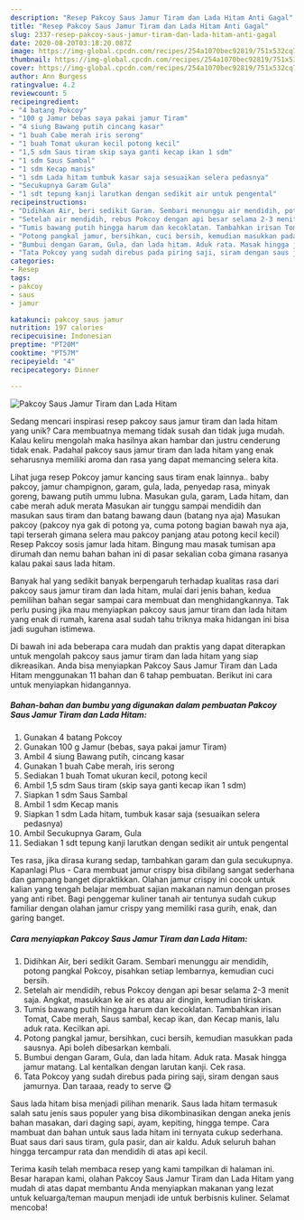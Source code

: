 ```yaml
---
description: "Resep Pakcoy Saus Jamur Tiram dan Lada Hitam Anti Gagal"
title: "Resep Pakcoy Saus Jamur Tiram dan Lada Hitam Anti Gagal"
slug: 2337-resep-pakcoy-saus-jamur-tiram-dan-lada-hitam-anti-gagal
date: 2020-08-20T03:18:20.087Z
image: https://img-global.cpcdn.com/recipes/254a1070bec92819/751x532cq70/pakcoy-saus-jamur-tiram-dan-lada-hitam-foto-resep-utama.jpg
thumbnail: https://img-global.cpcdn.com/recipes/254a1070bec92819/751x532cq70/pakcoy-saus-jamur-tiram-dan-lada-hitam-foto-resep-utama.jpg
cover: https://img-global.cpcdn.com/recipes/254a1070bec92819/751x532cq70/pakcoy-saus-jamur-tiram-dan-lada-hitam-foto-resep-utama.jpg
author: Ann Burgess
ratingvalue: 4.2
reviewcount: 5
recipeingredient:
- "4 batang Pokcoy"
- "100 g Jamur bebas saya pakai jamur Tiram"
- "4 siung Bawang putih cincang kasar"
- "1 buah Cabe merah iris serong"
- "1 buah Tomat ukuran kecil potong kecil"
- "1,5 sdm Saus tiram skip saya ganti kecap ikan 1 sdm"
- "1 sdm Saus Sambal"
- "1 sdm Kecap manis"
- "1 sdm Lada hitam tumbuk kasar saja sesuaikan selera pedasnya"
- "Secukupnya Garam Gula"
- "1 sdt tepung kanji larutkan dengan sedikit air untuk pengental"
recipeinstructions:
- "Didihkan Air, beri sedikit Garam. Sembari menunggu air mendidih, potong pangkal Pokcoy, pisahkan setiap lembarnya, kemudian cuci bersih."
- "Setelah air mendidih, rebus Pokcoy dengan api besar selama 2-3 menit saja. Angkat, masukkan ke air es atau air dingin, kemudian tiriskan."
- "Tumis bawang putih hingga harum dan kecoklatan. Tambahkan irisan Tomat, Cabe merah, Saus sambal, kecap ikan, dan Kecap manis, lalu aduk rata. Kecilkan api."
- "Potong pangkal jamur, bersihkan, cuci bersih, kemudian masukkan pada sausnya. Api boleh dibesarkan kembali."
- "Bumbui dengan Garam, Gula, dan lada hitam. Aduk rata. Masak hingga jamur matang. Lal kentalkan dengan larutan kanji. Cek rasa."
- "Tata Pokcoy yang sudah direbus pada piring saji, siram dengan saus jamurnya. Dan taraaa, ready to serve 😋"
categories:
- Resep
tags:
- pakcoy
- saus
- jamur

katakunci: pakcoy saus jamur 
nutrition: 197 calories
recipecuisine: Indonesian
preptime: "PT20M"
cooktime: "PT57M"
recipeyield: "4"
recipecategory: Dinner

---
```



![Pakcoy Saus Jamur Tiram dan Lada Hitam](https://img-global.cpcdn.com/recipes/254a1070bec92819/751x532cq70/pakcoy-saus-jamur-tiram-dan-lada-hitam-foto-resep-utama.jpg)

Sedang mencari inspirasi resep pakcoy saus jamur tiram dan lada hitam yang unik? Cara membuatnya memang tidak susah dan tidak juga mudah. Kalau keliru mengolah maka hasilnya akan hambar dan justru cenderung tidak enak. Padahal pakcoy saus jamur tiram dan lada hitam yang enak seharusnya memiliki aroma dan rasa yang dapat memancing selera kita.

Lihat juga resep Pokcoy jamur kancing saus tiram enak lainnya.. baby pakcoy, jamur champignon, garam, gula, lada, penyedap rasa, minyak goreng, bawang putih ummu lubna. Masukan gula, garam, Lada hitam, dan cabe merah aduk merata Masukan air tunggu sampai mendidih dan masukan saus tiram dan batang bawang daun (batang nya aja) Masukan pakcoy (pakcoy nya gak di potong ya, cuma potong bagian bawah nya aja, tapi terserah gimana selera mau pakcoy panjang atau potong kecil kecil) Resep Pakcoy sosis jamur lada hitam. Bingung mau masak tumisan apa dirumah dan nemu bahan bahan ini di pasar sekalian coba gimana rasanya kalau pakai saus lada hitam.

Banyak hal yang sedikit banyak berpengaruh terhadap kualitas rasa dari pakcoy saus jamur tiram dan lada hitam, mulai dari jenis bahan, kedua pemilihan bahan segar sampai cara membuat dan menghidangkannya. Tak perlu pusing jika mau menyiapkan pakcoy saus jamur tiram dan lada hitam yang enak di rumah, karena asal sudah tahu triknya maka hidangan ini bisa jadi suguhan istimewa.


Di bawah ini ada beberapa cara mudah dan praktis yang dapat diterapkan untuk mengolah pakcoy saus jamur tiram dan lada hitam yang siap dikreasikan. Anda bisa menyiapkan Pakcoy Saus Jamur Tiram dan Lada Hitam menggunakan 11 bahan dan 6 tahap pembuatan. Berikut ini cara untuk menyiapkan hidangannya.

<!--inarticleads1-->

##### Bahan-bahan dan bumbu yang digunakan dalam pembuatan Pakcoy Saus Jamur Tiram dan Lada Hitam:

1. Gunakan 4 batang Pokcoy
1. Gunakan 100 g Jamur (bebas, saya pakai jamur Tiram)
1. Ambil 4 siung Bawang putih, cincang kasar
1. Gunakan 1 buah Cabe merah, iris serong
1. Sediakan 1 buah Tomat ukuran kecil, potong kecil
1. Ambil 1,5 sdm Saus tiram (skip saya ganti kecap ikan 1 sdm)
1. Siapkan 1 sdm Saus Sambal
1. Ambil 1 sdm Kecap manis
1. Siapkan 1 sdm Lada hitam, tumbuk kasar saja (sesuaikan selera pedasnya)
1. Ambil Secukupnya Garam, Gula
1. Sediakan 1 sdt tepung kanji larutkan dengan sedikit air untuk pengental


Tes rasa, jika dirasa kurang sedap, tambahkan garam dan gula secukupnya. Kapanlagi Plus - Cara membuat jamur crispy bisa dibilang sangat sederhana dan gampang banget dipraktikkan. Olahan jamur crispy ini cocok untuk kalian yang tengah belajar membuat sajian makanan namun dengan proses yang anti ribet. Bagi penggemar kuliner tanah air tentunya sudah cukup familiar dengan olahan jamur crispy yang memiliki rasa gurih, enak, dan garing banget. 

<!--inarticleads2-->

##### Cara menyiapkan Pakcoy Saus Jamur Tiram dan Lada Hitam:

1. Didihkan Air, beri sedikit Garam. Sembari menunggu air mendidih, potong pangkal Pokcoy, pisahkan setiap lembarnya, kemudian cuci bersih.
1. Setelah air mendidih, rebus Pokcoy dengan api besar selama 2-3 menit saja. Angkat, masukkan ke air es atau air dingin, kemudian tiriskan.
1. Tumis bawang putih hingga harum dan kecoklatan. Tambahkan irisan Tomat, Cabe merah, Saus sambal, kecap ikan, dan Kecap manis, lalu aduk rata. Kecilkan api.
1. Potong pangkal jamur, bersihkan, cuci bersih, kemudian masukkan pada sausnya. Api boleh dibesarkan kembali.
1. Bumbui dengan Garam, Gula, dan lada hitam. Aduk rata. Masak hingga jamur matang. Lal kentalkan dengan larutan kanji. Cek rasa.
1. Tata Pokcoy yang sudah direbus pada piring saji, siram dengan saus jamurnya. Dan taraaa, ready to serve 😋


Saus lada hitam bisa menjadi pilihan menarik. Saus lada hitam termasuk salah satu jenis saus populer yang bisa dikombinasikan dengan aneka jenis bahan masakan, dari daging sapi, ayam, kepiting, hingga tempe. Cara mambuat dan bahan untuk saus lada hitam ini ternyata cukup sederhana. Buat saus dari saus tiram, gula pasir, dan air kaldu. Aduk seluruh bahan hingga tercampur rata dan mendidih di atas api kecil. 

Terima kasih telah membaca resep yang kami tampilkan di halaman ini. Besar harapan kami, olahan Pakcoy Saus Jamur Tiram dan Lada Hitam yang mudah di atas dapat membantu Anda menyiapkan makanan yang lezat untuk keluarga/teman maupun menjadi ide untuk berbisnis kuliner. Selamat mencoba!
